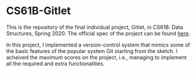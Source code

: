 # CS61B-Gitlet

This is the repository of the final individual project, Gitlet, in CS61B: Data Structures, Spring 2020. 
The official spec of the project can be found [here](https://inst.eecs.berkeley.edu/~cs61b/sp20/materials/proj/proj3/index.html).

In this project, I implemented a version-control system that mimics some of the basic features of the popular system Git starting from the sketch. 
I acheived the maximum scores on the project, i.e., managing to implement all the required and extra functionalities. 
